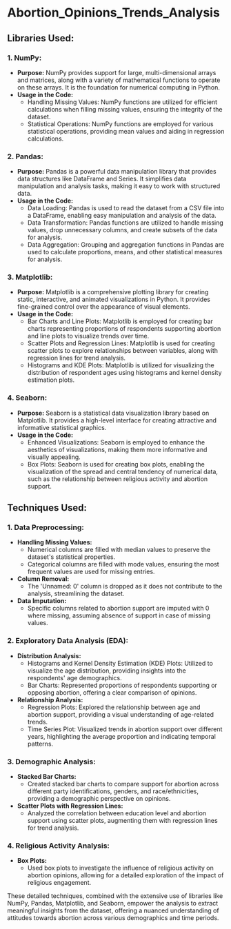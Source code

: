 # Abortion_Opinions_Trends_Analysis

## Libraries Used:

### 1. **NumPy:**
   - **Purpose:** NumPy provides support for large, multi-dimensional arrays and matrices, along with a variety of mathematical functions to operate on these arrays. It is the foundation for numerical computing in Python.
   - **Usage in the Code:**
     - Handling Missing Values: NumPy functions are utilized for efficient calculations when filling missing values, ensuring the integrity of the dataset.
     - Statistical Operations: NumPy functions are employed for various statistical operations, providing mean values and aiding in regression calculations.

### 2. **Pandas:**
   - **Purpose:** Pandas is a powerful data manipulation library that provides data structures like DataFrame and Series. It simplifies data manipulation and analysis tasks, making it easy to work with structured data.
   - **Usage in the Code:**
     - Data Loading: Pandas is used to read the dataset from a CSV file into a DataFrame, enabling easy manipulation and analysis of the data.
     - Data Transformation: Pandas functions are utilized to handle missing values, drop unnecessary columns, and create subsets of the data for analysis.
     - Data Aggregation: Grouping and aggregation functions in Pandas are used to calculate proportions, means, and other statistical measures for analysis.

### 3. **Matplotlib:**
   - **Purpose:** Matplotlib is a comprehensive plotting library for creating static, interactive, and animated visualizations in Python. It provides fine-grained control over the appearance of visual elements.
   - **Usage in the Code:**
     - Bar Charts and Line Plots: Matplotlib is employed for creating bar charts representing proportions of respondents supporting abortion and line plots to visualize trends over time.
     - Scatter Plots and Regression Lines: Matplotlib is used for creating scatter plots to explore relationships between variables, along with regression lines for trend analysis.
     - Histograms and KDE Plots: Matplotlib is utilized for visualizing the distribution of respondent ages using histograms and kernel density estimation plots.

### 4. **Seaborn:**
   - **Purpose:** Seaborn is a statistical data visualization library based on Matplotlib. It provides a high-level interface for creating attractive and informative statistical graphics.
   - **Usage in the Code:**
     - Enhanced Visualizations: Seaborn is employed to enhance the aesthetics of visualizations, making them more informative and visually appealing.
     - Box Plots: Seaborn is used for creating box plots, enabling the visualization of the spread and central tendency of numerical data, such as the relationship between religious activity and abortion support.

## Techniques Used:

### 1. **Data Preprocessing:**
   - **Handling Missing Values:**
     - Numerical columns are filled with median values to preserve the dataset's statistical properties.
     - Categorical columns are filled with mode values, ensuring the most frequent values are used for missing entries.
   - **Column Removal:**
     - The 'Unnamed: 0' column is dropped as it does not contribute to the analysis, streamlining the dataset.
   - **Data Imputation:**
     - Specific columns related to abortion support are imputed with 0 where missing, assuming absence of support in case of missing values.

### 2. **Exploratory Data Analysis (EDA):**
   - **Distribution Analysis:**
     - Histograms and Kernel Density Estimation (KDE) Plots: Utilized to visualize the age distribution, providing insights into the respondents' age demographics.
     - Bar Charts: Represented proportions of respondents supporting or opposing abortion, offering a clear comparison of opinions.
   - **Relationship Analysis:**
     - Regression Plots: Explored the relationship between age and abortion support, providing a visual understanding of age-related trends.
     - Time Series Plot: Visualized trends in abortion support over different years, highlighting the average proportion and indicating temporal patterns.

### 3. **Demographic Analysis:**
   - **Stacked Bar Charts:**
     - Created stacked bar charts to compare support for abortion across different party identifications, genders, and race/ethnicities, providing a demographic perspective on opinions.
   - **Scatter Plots with Regression Lines:**
     - Analyzed the correlation between education level and abortion support using scatter plots, augmenting them with regression lines for trend analysis.

### 4. **Religious Activity Analysis:**
   - **Box Plots:**
     - Used box plots to investigate the influence of religious activity on abortion opinions, allowing for a detailed exploration of the impact of religious engagement.

These detailed techniques, combined with the extensive use of libraries like NumPy, Pandas, Matplotlib, and Seaborn, empower the analysis to extract meaningful insights from the dataset, offering a nuanced understanding of attitudes towards abortion across various demographics and time periods.
